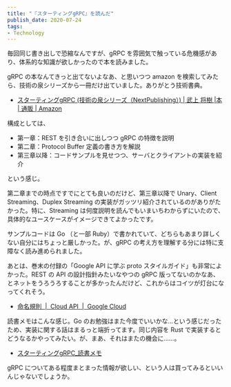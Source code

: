 ```yaml
---
title: "『スターティングgRPC』を読んだ"
publish_date: 2020-07-24
tags:
- Technology
---
```


毎回同じ書き出しで恐縮なんですが、gRPC を雰囲気で触っている危機感があり、体系的な知識が欲しかったので本を読みました。

gRPC の本なんてきっと出てないよなあ、と思いつつ amazon を検索してみたら、技術の泉シリーズから一冊だけ出ていました。ありがとう技術書典。

- [スターティングgRPC (技術の泉シリーズ（NextPublishing）) | 武上 将樹 |本 | 通販 | Amazon](https://www.amazon.co.jp/dp/4844378457/)

構成としては、

- 第一章：REST を引き合いに出しつつ gRPC の特徴を説明
- 第二章：Protocol Buffer 定義の書き方を解説
- 第三章以降：コードサンプルを見せつつ、サーバとクライアントの実装を紹介

という感じ。

第二章までの時点ですでにとても良いのだけど、第三章以降で Unary、Client Streaming、Duplex Streaming の実装がガッツリ紹介されているのがありがたかった。特に、Streaming は何度説明を読んでもいまいちわからずにいたので、具体的なユースケースがイメージできてよかったです。

サンプルコードは Go （と一部 Ruby）で書かれていて、どちらもあまり詳しくない自分にはちょっと厳しかった。が、gRPC の考え方を理解する分には特に支障なく読み進められました。

あとは、巻末の付録の「Google API に学ぶ proto スタイルガイド」も非常によかった。REST の API の設計指針みたいなやつの gRPC 版ってないのかなあ、とネットをうろうろすることが多かったんだけど、これからはコイツが灯台になってくれそう。

- [命名規則  |  Cloud API  |  Google Cloud](https://cloud.google.com/apis/design/naming_convention)

読書メモはこんな感じ。Go のお勉強はまた今度でいいかな…という感じだったため、実装に関する話はまるっと端折ってます。同じ内容を Rust で実装するとどうなるかやってみたい。が、まあ、それはまたの機会に……。

- [スターティングgRPC_読書メモ](https://gist.github.com/gushernobindsme/4b93ab305baa9088452b2932019a4db3)

gRPC についてある程度まとまった情報が欲しい、という人は買ってみるといいんじゃないでしょうか。